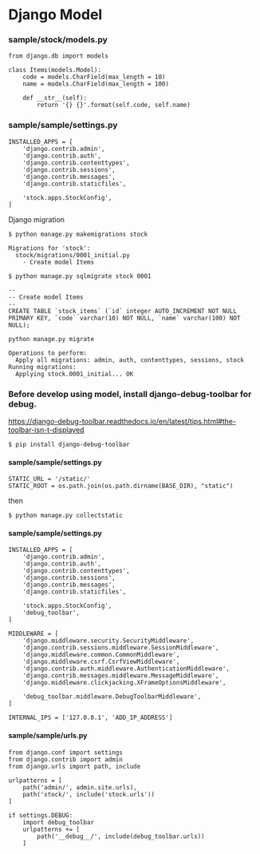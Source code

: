 # Django Model
### sample/stock/models.py
```
from django.db import models

class Items(models.Model):
    code = models.CharField(max_length = 10)
    name = models.CharField(max_length = 100)

    def __str__(self):
        return '{} {}'.format(self.code, self.name)

```

### sample/sample/settings.py
```
INSTALLED_APPS = [
    'django.contrib.admin',
    'django.contrib.auth',
    'django.contrib.contenttypes',
    'django.contrib.sessions',
    'django.contrib.messages',
    'django.contrib.staticfiles',

    'stock.apps.StockConfig',
]
```

Django migration
```
$ python manage.py makemigrations stock

Migrations for 'stock':
  stock/migrations/0001_initial.py
    - Create model Items
```

```
$ python manage.py sqlmigrate stock 0001

--
-- Create model Items
--
CREATE TABLE `stock_items` (`id` integer AUTO_INCREMENT NOT NULL PRIMARY KEY, `code` varchar(10) NOT NULL, `name` varchar(100) NOT NULL);
```

```
python manage.py migrate

Operations to perform:
  Apply all migrations: admin, auth, contenttypes, sessions, stock
Running migrations:
  Applying stock.0001_initial... OK
```

### Before develop using model, install django-debug-toolbar for debug.
https://django-debug-toolbar.readthedocs.io/en/latest/tips.html#the-toolbar-isn-t-displayed
```
$ pip install django-debug-toolbar
```

#### sample/sample/settings.py
``` 
STATIC_URL = '/static/'
STATIC_ROOT = os.path.join(os.path.dirname(BASE_DIR), "static")
```
then
``` 
$ python manage.py collectstatic
```

#### sample/sample/settings.py
``` 
INSTALLED_APPS = [
    'django.contrib.admin',
    'django.contrib.auth',
    'django.contrib.contenttypes',
    'django.contrib.sessions',
    'django.contrib.messages',
    'django.contrib.staticfiles',

    'stock.apps.StockConfig',
    'debug_toolbar',
]

MIDDLEWARE = [
    'django.middleware.security.SecurityMiddleware',
    'django.contrib.sessions.middleware.SessionMiddleware',
    'django.middleware.common.CommonMiddleware',
    'django.middleware.csrf.CsrfViewMiddleware',
    'django.contrib.auth.middleware.AuthenticationMiddleware',
    'django.contrib.messages.middleware.MessageMiddleware',
    'django.middleware.clickjacking.XFrameOptionsMiddleware',

    'debug_toolbar.middleware.DebugToolbarMiddleware',
]

INTERNAL_IPS = ['127.0.0.1', 'ADD_IP_ADDRESS'] 
``` 

#### sample/sample/urls.py
``` 
from django.conf import settings
from django.contrib import admin
from django.urls import path, include

urlpatterns = [
    path('admin/', admin.site.urls),
    path('stock/', include('stock.urls'))
]

if settings.DEBUG:
    import debug_toolbar
    urlpatterns += [
        path('__debug__/', include(debug_toolbar.urls))
    ]
``` 